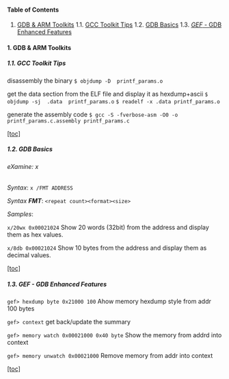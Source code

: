 <a name="table-of-contents"></a>
#### Table of Contents ####

1. [GDB & ARM Toolkits](#gdb-arm-toolkits)
1.1. [GCC Toolkit Tips](#gcc-toolkit-tips)
1.2. [GDB Basics](#gdb-basics)
1.3. [_GEF_ - GDB Enhanced Features](#gef-gdb)

<a name="gdb-arm-toolkits"></a>
#### 1. GDB & ARM Toolkits ####

<a name="gcc-toolkit-tips"></a>
##### 1.1. GCC Toolkit Tips ######

disassembly the binary 
```$ objdump -D  printf_params.o```

get the data section from the ELF file and display it as hexdump+ascii
`$ objdump -sj  .data  printf_params.o`
`$ readelf -x .data printf_params.o`

generate the assembly code 
`$ gcc -S -fverbose-asm -O0 -o printf_params.c.assembly printf_params.c`

[[toc]](#table-of-contents)


<a name="gdb-basics"></a>
##### 1.2. GDB Basics #####

######  eXamine: x ######
_Syntax_:
`x /FMT ADDRESS`

_Syntax **FMT**_:
`<repeat count><format><size>`

_Samples_:

`x/20wx 0x00021024`
Show 20 words (32bit) from the address and display them as hex values.

`x/8db 0x00021024`
Show 10 bytes from the address and display them as decimal values.

[[toc]](#table-of-contents)

<a name="gef-gdb"></a>
##### 1.3. _GEF_ - GDB Enhanced Features #####

`gef> hexdump byte 0x21000 100`
Ahow memory hexdump style from addr 100 bytes

`gef> context`
get back/update the summary

`gef> memory watch 0x00021000 0x40 byte`
Show the memory from addrd into context 

`gef> memory unwatch 0x00021000`
Remove memory from addr into context

[[toc]](#table-of-contents)
